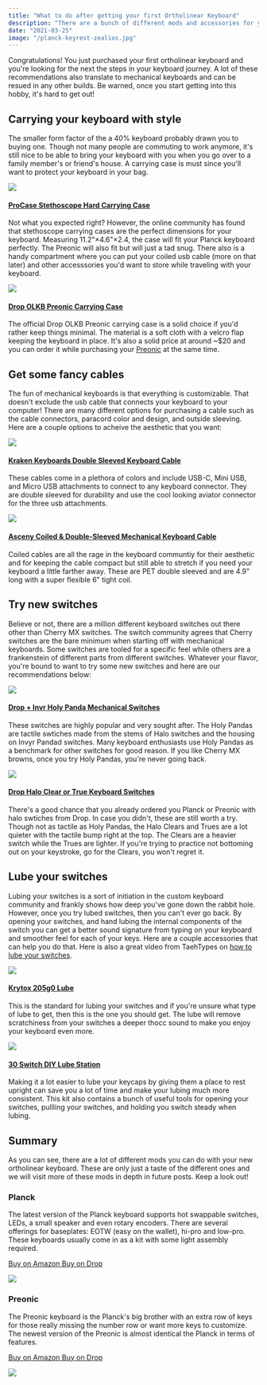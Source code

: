 ```yaml
---
title: "What to do after getting your first Ortholinear Keyboard"
description: "There are a bunch of different mods and accessories for your new ortholinear keyboard. Here are a couple must haves and recommended items to pick up first."
date: "2021-03-25"
image: "/planck-keyrest-zealios.jpg"
---
```


Congratulations! You just purchased your first ortholinear keyboard and you're looking for the next the steps in your keyboard journey. A lot of these recommendations also translate to mechanical keyboards and can be resued in any other builds. Be warned, once you start getting into this hobby, it's hard to get out!

## Carrying your keyboard with style

The smaller form factor of the a 40% keyboard probably drawn you to buying one. Though not many people are commuting to work anymore, it's still nice to be able to bring your keyboard with you when you go over to a family member's or friend's house. A carrying case is must since you'll want to protect your keyboard in your bag.

<a href="https://www.amazon.com/ProCase-Stethoscope-Carrying-Littmann-Storage/dp/B07QMLNJSV?dchild=1&keywords=stethoscope+case&qid=1616687625&sr=8-14&linkCode=li3&tag=tryorthokeys-20&linkId=d749f8d9b180909b09d266b3bd8add3e&language=en_US&ref_=as_li_ss_il" target="_blank"><img border="0" src="//ws-na.amazon-adsystem.com/widgets/q?_encoding=UTF8&ASIN=B07QMLNJSV&Format=_SL250_&ID=AsinImage&MarketPlace=US&ServiceVersion=20070822&WS=1&tag=tryorthokeys-20&language=en_US" ></a><img src="https://ir-na.amazon-adsystem.com/e/ir?t=tryorthokeys-20&language=en_US&l=li3&o=1&a=B07QMLNJSV" width="1" height="1" border="0" alt="" style="border:none !important; margin:0px !important;" />

#### [ProCase Stethoscope Hard Carrying Case](https://amzn.to/39g1uAz) <br/>
Not what you expected right? However, the online community has found that stethoscope carrying cases are the perfect dimensions for your keyboard. Measuring 11.2"×4.6"×2.4, the case will fit your Planck keyboard perfectly.  The Preonic will also fit but will just a tad snug.  There also is a handy compartment where you can put your coiled usb cable (more on that later) and other accesssories you'd want to store while traveling with your keyboard.  

<a href="https://www.amazon.com/dp/B08L3Y4T41?&linkCode=li3&tag=tryorthokeys-20&linkId=e9108653765f0042c6f956721b5ffff5&language=en_US&ref_=as_li_ss_il" target="_blank"><img border="0" src="//ws-na.amazon-adsystem.com/widgets/q?_encoding=UTF8&ASIN=B08L3Y4T41&Format=_SL250_&ID=AsinImage&MarketPlace=US&ServiceVersion=20070822&WS=1&tag=tryorthokeys-20&language=en_US" ></a><img src="https://ir-na.amazon-adsystem.com/e/ir?t=tryorthokeys-20&language=en_US&l=li3&o=1&a=B08L3Y4T41" width="1" height="1" border="0" alt="" style="border:none !important; margin:0px !important;" />

#### [Drop OLKB Preonic Carrying Case](https://amzn.to/2PqY1Z9)
The official Drop OLKB Preonic carrying case is a solid choice if you'd rather keep things minimal.  The material is a soft cloth with a velcro flap keeping the keyboard in place.  It's also a solid price at around ~$20 and you can order it while purchasing your [Preonic](https://amzn.to/3w1yuqf) at the same time.

## Get some fancy cables
The fun of mechanical keyboards is that everything is customizable.  That doesn't exclude the usb cable that connects your keyboard to your computer!  There are many different options for purchasing a cable such as the cable connectors, paracord color and design, and outside sleeving.  Here are a couple options to acheive the aesthetic that you want:

<a href="https://www.amazon.com/Kraken-Keyboards-Keyboard-Connector-Mechanical/dp/B08KWPBH1V?dchild=1&keywords=coiled%2Busb%2Bc%2Bcable&qid=1616688520&refinements=p_85%3A2470955011&rnid=2470954011&rps=1&sr=8-17&th=1&linkCode=li3&tag=tryorthokeys-20&linkId=035741eeb2583e2bc053be38b2b0a9ac&language=en_US&ref_=as_li_ss_il" target="_blank"><img border="0" src="//ws-na.amazon-adsystem.com/widgets/q?_encoding=UTF8&ASIN=B08KWPBH1V&Format=_SL250_&ID=AsinImage&MarketPlace=US&ServiceVersion=20070822&WS=1&tag=tryorthokeys-20&language=en_US" ></a><img src="https://ir-na.amazon-adsystem.com/e/ir?t=tryorthokeys-20&language=en_US&l=li3&o=1&a=B08KWPBH1V" width="1" height="1" border="0" alt="" style="border:none !important; margin:0px !important;" />

#### [Kraken Keyboards Double Sleeved Keyboard Cable](https://amzn.to/3feSdwo)
These cables come in a plethora of colors and include USB-C, Mini USB, and Micro USB attachments to connect to any keyboard connector.  They are double sleeved for durability and use the cool looking aviator connector for the three usb attachments.

<a href="https://www.amazon.com/Asceny-Double-Sleeved-Mechanical-Keyboard-Keyboards/dp/B08CVGYD9P?dchild=1&keywords=keyboard%2Bcable&qid=1616688981&sr=8-2&th=1&linkCode=li3&tag=tryorthokeys-20&linkId=40709a92db9921f6deb8597c63243c5c&language=en_US&ref_=as_li_ss_il" target="_blank"><img border="0" src="//ws-na.amazon-adsystem.com/widgets/q?_encoding=UTF8&ASIN=B08CVGYD9P&Format=_SL250_&ID=AsinImage&MarketPlace=US&ServiceVersion=20070822&WS=1&tag=tryorthokeys-20&language=en_US" ></a><img src="https://ir-na.amazon-adsystem.com/e/ir?t=tryorthokeys-20&language=en_US&l=li3&o=1&a=B08CVGYD9P" width="1" height="1" border="0" alt="" style="border:none !important; margin:0px !important;" />

#### [Asceny Coiled & Double-Sleeved Mechanical Keyboard Cable](https://amzn.to/3tWpwc2)
Coiled cables are all the rage in the keyboard communtiy for their aesthetic and for keeping the cable compact but still able to stretch if you need your keyboard a little farther away. These are PET double sleeved and are 4.9" long with a super flexible 6" tight coil.

## Try new switches
Believe or not, there are a million different keyboard switches out there other than Cherry MX switches.  The switch community agrees that Cherry switches are the bare minimum when starting off with mechanical keyboards.  Some switches are tooled for a specific feel while others are a frankenstein of different parts from different switches.  Whatever your flavor, you're bound to want to try some new switches and here are our recommendations below:

<a href="https://www.amazon.com/Drop-Invyr-Panda-Mechanical-Switches/dp/B08HPMYG4T?dchild=1&keywords=glorious%2Bpandas&qid=1616689642&sr=8-1&th=1&linkCode=li2&tag=tryorthokeys-20&linkId=cccb6120ae678f5a8e7f63ee49f0df83&language=en_US&ref_=as_li_ss_il" target="_blank"><img border="0" src="//ws-na.amazon-adsystem.com/widgets/q?_encoding=UTF8&ASIN=B08HPMYG4T&Format=_SL160_&ID=AsinImage&MarketPlace=US&ServiceVersion=20070822&WS=1&tag=tryorthokeys-20&language=en_US" ></a><img src="https://ir-na.amazon-adsystem.com/e/ir?t=tryorthokeys-20&language=en_US&l=li2&o=1&a=B08HPMYG4T" width="1" height="1" border="0" alt="" style="border:none !important; margin:0px !important;" />

#### [Drop + Invr Holy Panda Mechanical Switches](https://amzn.to/3dajA8g)
These switches are highly popular and very sought after.  The Holy Pandas are tactile swtiches made from the stems of Halo switches and the housing on Invyr Pandad switches.  Many keyboard enthusiasts use Holy Pandas as a benchmark for other switches for good reason.  If you like Cherry MX browns, once you try Holy Pandas, you're never going back.

<a href="https://www.amazon.com/Massdrop-Halo-Clear-Keyboard-Switches/dp/B083XM1KX2?th=1&linkCode=li3&tag=tryorthokeys-20&linkId=eb9ae300bc04b86e7a32b730f59bbd41&language=en_US&ref_=as_li_ss_il" target="_blank"><img border="0" src="//ws-na.amazon-adsystem.com/widgets/q?_encoding=UTF8&ASIN=B083XM1KX2&Format=_SL250_&ID=AsinImage&MarketPlace=US&ServiceVersion=20070822&WS=1&tag=tryorthokeys-20&language=en_US" ></a><img src="https://ir-na.amazon-adsystem.com/e/ir?t=tryorthokeys-20&language=en_US&l=li3&o=1&a=B083XM1KX2" width="1" height="1" border="0" alt="" style="border:none !important; margin:0px !important;" />

#### [Drop Halo Clear or True Keyboard Switches](https://amzn.to/3rrcuRP)
There's a good chance that you already ordered you Planck or Preonic with halo swtiches from Drop.  In case you didn't, these are still worth a try.  Though not as tactile as Holy Pandas, the Halo Clears and Trues are a lot quieter with the tactile bump right at the top.  The Clears are a heavier switch while the Trues are lighter.  If you're trying to practice not bottoming out on your keystroke, go for the Clears, you won't regret it.

## Lube your switches
Lubing your switches is a sort of initiation in the custom keyboard community and frankly shows how deep you've gone down the rabbit hole.  However, once you try lubed switches, then you can't ever go back.  By opening your switches, and hand lubing the internal components of the switch you can get a better sound signature from typing on your keyboard and smoother feel for each of your keys.  Here are a couple accessories that can help you do that.  Here is also a great video from TaehTypes on [how to lube your switches](https://www.youtube.com/watch?v=usNx1_d0HbQ).

<a href="https://www.amazon.com/Krytox-Grease-Pure-PFPE-PTFE/dp/B00MWLDALQ?dchild=1&keywords=krytox%2B250g0&qid=1616690556&sr=8-1&th=1&linkCode=li3&tag=tryorthokeys-20&linkId=62a6f951492de82fac05bc03e4c03dc0&language=en_US&ref_=as_li_ss_il" target="_blank"><img border="0" src="//ws-na.amazon-adsystem.com/widgets/q?_encoding=UTF8&ASIN=B00MWLDALQ&Format=_SL250_&ID=AsinImage&MarketPlace=US&ServiceVersion=20070822&WS=1&tag=tryorthokeys-20&language=en_US" ></a><img src="https://ir-na.amazon-adsystem.com/e/ir?t=tryorthokeys-20&language=en_US&l=li3&o=1&a=B00MWLDALQ" width="1" height="1" border="0" alt="" style="border:none !important; margin:0px !important;" />

#### [Krytox 205g0 Lube](https://amzn.to/31ganFR)
This is the standard for lubing your switches and if you're unsure what type of lube to get, then this is the one you should get.  The lube will remove scratchiness from your switches a deeper thocc sound to make you enjoy your keyboard even more.


<a href="https://www.amazon.com/Acrylic-Station-Platform-Mechanical-Keyboard/dp/B08H5PQWR5?dchild=1&keywords=lube+station&qid=1616685916&refinements=p_85%3A2470955011&rnid=2470954011&rps=1&sr=8-3&linkCode=li3&tag=tryorthokeys-20&linkId=ce5bf8dd3e8abce5174c9cc56d9c32d1&language=en_US&ref_=as_li_ss_il" target="_blank"><img border="0" src="//ws-na.amazon-adsystem.com/widgets/q?_encoding=UTF8&ASIN=B08H5PQWR5&Format=_SL250_&ID=AsinImage&MarketPlace=US&ServiceVersion=20070822&WS=1&tag=tryorthokeys-20&language=en_US" ></a><img src="https://ir-na.amazon-adsystem.com/e/ir?t=tryorthokeys-20&language=en_US&l=li3&o=1&a=B08H5PQWR5" width="1" height="1" border="0" alt="" style="border:none !important; margin:0px !important;" />

#### [30 Switch DIY Lube Station](https://amzn.to/3rgRQny)
Making it a lot easier to lube your keycaps by giving them a place to rest upright can save you a lot of time and make your lubing much more consistent.  This kit also contains a bunch of useful tools for opening your switches, pullling your switches, and holding you switch steady when lubing.

## Summary
As you can see, there are a lot of different mods you can do with your new ortholinear keyboard.  These are only just a taste of the different ones and we will visit more of these mods in depth in future posts.  Keep a look out!

<div class="row">
<div class="col-lg-6">

### Planck

The latest version of the Planck keyboard supports hot swappable switches, LEDs, a small speaker and even rotary encoders. There are several offerings for baseplates: EOTW (easy on the wallet), hi-pro and low-pro. These keyboards usually come in as a kit with some light assembly required.

<a class="btn btn-primary mr-2" href="https://amzn.to/31g098C">
    Buy on Amazon
</a>

<a class="btn btn-secondary mr-2" href="https://drop.com/buy/planck-mechanical-keyboard?utm_source=linkshare&referer=T93XGG">
    Buy on Drop
</a>

<a href="https://www.amazon.com/dp/B08LX7ZXS4?&linkCode=li3&tag=tryorthokeys-20&linkId=7700fe2b52a655246526f71470e044ac&language=en_US&ref_=as_li_ss_il" target="_blank"><img border="0" src="//ws-na.amazon-adsystem.com/widgets/q?_encoding=UTF8&ASIN=B08LX7ZXS4&Format=_SL250_&ID=AsinImage&MarketPlace=US&ServiceVersion=20070822&WS=1&tag=tryorthokeys-20&language=en_US" ></a><img src="https://ir-na.amazon-adsystem.com/e/ir?t=tryorthokeys-20&language=en_US&l=li3&o=1&a=B08LX7ZXS4" width="1" height="1" border="0" alt="" style="border:none !important; margin:0px !important;" />

</div>
<div class="col-lg-6">

### Preonic

The Preonic keyboard is the Planck's big brother with an extra row of keys for those really missing the number row or want more keys to customize. The newest version of the Preonic is almost identical the Planck in terms of features.

<a class="btn btn-primary mr-2" href="https://www.amazon.com/dp/B08L3WKZ73/ref=emc_b_5_t">
    Buy on Amazon
</a>

<a class="btn btn-secondary mr-2" href="https://drop.com/buy/preonic-mechanical-keyboard?utm_source=linkshare&referer=T93XGG">
    Buy on Drop
</a>

<a href="https://www.amazon.com/Drop-OLKB-Preonic-Keyboard-Kit/dp/B08L3XY9SJ?dchild=1&keywords=ortholinear&qid=1616621692&refinements=p_85%3A2470955011&rnid=2470954011&rps=1&sr=8-1&linkCode=li3&tag=tryorthokeys-20&linkId=dc2af46e3803561ae519b99cc3bb8031&language=en_US&ref_=as_li_ss_il" target="_blank"><img border="0" src="//ws-na.amazon-adsystem.com/widgets/q?_encoding=UTF8&ASIN=B08L3XY9SJ&Format=_SL250_&ID=AsinImage&MarketPlace=US&ServiceVersion=20070822&WS=1&tag=tryorthokeys-20&language=en_US" ></a><img src="https://ir-na.amazon-adsystem.com/e/ir?t=tryorthokeys-20&language=en_US&l=li3&o=1&a=B08L3XY9SJ" width="1" height="1" border="0" alt="" style="border:none !important; margin:0px !important;" />

</div>
</div>
